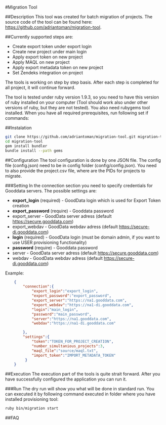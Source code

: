 #Migration Tool

##Description
This tool was created for batch migration of projects. The source code of the tool can be found here: https://github.com/adriantoman/migration-tool.

##Currently supported steps are:

* Create export token under export login
* Create new project under main login
* Apply export token on new project
* Apply MAQL on new project
* Apply export metadata token on new project
* Set Zendeks integration on project

The tools is working on step by step basis. After each step is completed for all project, it will continue forward.

The tool is tested under ruby version 1.9.3, so you need to have this version of ruby installed on your computer (Tool should work also under other versions of ruby, but they are not tested). You also need rubygems tool installed. When you have all required prerequisites, run following set if commands:

##Instalation
```bash
git clone https://github.com/adriantoman/migration-tool.git migration-tool
cd migration-tool
gem install bundler
bundle install --path gems
```
##Configuration
The tool configuration is done by one JSON file. The config file (config.json) need to be in config folder (config/config.json). You need to also provide the project.csv file,
where are the PIDs for projects to migrate.

###Setting
In the connection section you need to specify credentials for Gooddata servers. The possible settings are:

* **export_login** (required) - GoodData login which is used for Export Token creation
* **export_password** (require) - Gooddata password
* export_server - GoodData server adress (default https://secure.gooddata.com)
* export_webdav - GoodData webdav adress (default https://secure-di.gooddata.com)
* **login** (required) - GoodData login (must be domain admin, if you want to use USER provisioning functionality)
* **password** (require) - Gooddata password
* server - GoodData server adress (default https://secure.gooddata.com)
* webdav - GoodData webdav adress (default https://secure-di.gooddata.com)


Example:
```json
    {
        "connection":{
            "export_login":"export_login",
            "export_password":"export_password",
            "export_server":"https://na1.gooddata.com",
            "export_webdav":"https://na1-di.gooddata.com",
            "login":"main_login",
            "password":"main_password",
            "server":"https://na1.gooddata.com",
            "webdav":"https://na1-di.gooddata.com"

        },
        "settings":{
            "token":"TOKEN_FOR_PROJECT_CREATION",
            "number_simultanious_projects":3,
            "maql_file":"source/maql.txt",
            "import_token":"IMPORT_METADATA_TOKEN"
         }
    }
```


##Execution
The execution part of the tools is quite strait forward. After you have successfully configured the application you can run it.


###Run
The dry run will show you what will be done in standard run. You can executed it by following command executed in folder where you have installed provisioning tool:

```bash
ruby bin/migration start
```

##FAQ




